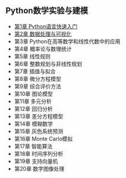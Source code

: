 ## Python数学实验与建模
- [第1章 Python语言快速入门](chapter1.md)
- [第2章 数据处理与可视化](chapter2.md)
- 第3章 Python在高等数学和线性代数中的应用
- 第4章 概率论与数理统计
- 第5章 线性规则
- 第6章 整数规划与非线性规划
- 第7章 插值与拟合
- 第8章 微分方程模型
- 第9章 综合评价方法
- 第10章 图论模型
- 第11章 多元分析
- 第12章 回归分析
- 第13章 差分方程模型
- 第14章 模糊数学
- 第15章 灰色系统预测
- 第16章 Monte Carlo模拟
- 第17章 智能算法
- 第18章 时间序列分析
- 第19章 支持向量机
- 第20章 数字图像处理